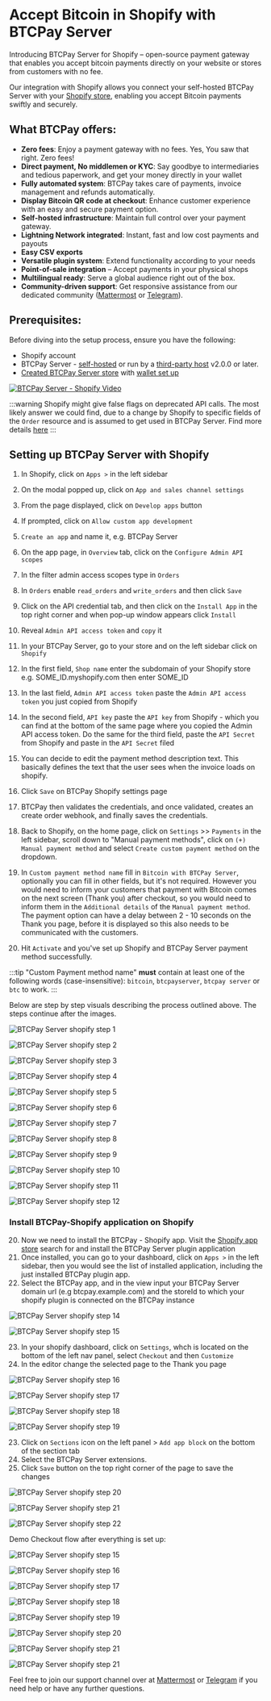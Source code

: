 # Accept Bitcoin in Shopify with BTCPay Server

Introducing BTCPay Server for Shopify – open-source payment gateway that enables you accept bitcoin payments directly on your website or stores from customers with no fee.

Our integration with Shopify allows you connect your self-hosted BTCPay Server with your [Shopify store](https://www.shopify.com/), enabling you accept Bitcoin payments swiftly and securely.


## What BTCPay offers:

- **Zero fees**: Enjoy a payment gateway with no fees. Yes, You saw that right. Zero fees!
- **Direct payment, No middlemen or KYC**: Say goodbye to intermediaries and tedious paperwork, and get your money directly in your wallet
- **Fully automated system**: BTCPay takes care of payments, invoice management and refunds automatically.
- **Display Bitcoin QR code at checkout**: Enhance customer experience with an easy and secure payment option.
- **Self-hosted infrastructure**: Maintain full control over your payment gateway.
- **Lightning Network integrated**: Instant, fast and low cost payments and payouts
- **Easy CSV exports**
- **Versatile plugin system**: Extend functionality according to your needs
- **Point-of-sale integration** – Accept payments in your physical shops
- **Multilingual ready**: Serve a global audience right out of the box.
- **Community-driven support**: Get responsive assistance from our dedicated community ([Mattermost](http://chat.btcpayserver.org/) or [Telegram](https://t.me/btcpayserver)).


## Prerequisites:

Before diving into the setup process, ensure you have the following:

- Shopify account
- BTCPay Server - [self-hosted](Deployment.md) or run by a [third-party host](/Deployment/ThirdPartyHosting.md) v2.0.0 or later.
- [Created BTCPay Server store](CreateStore.md) with [wallet set up](WalletSetup.md)

[![BTCPay Server - Shopify Video](https://img.youtube.com/vi/jJjAyvgWVfk/mqdefault.jpg)](https://www.youtube.com/watch?v=jJjAyvgWVfk)

:::warning
Shopify might give false flags on deprecated API calls. The most likely answer we could find, due to a change by Shopify to specific fields of the `Order` resource and is assumed to get used in BTCPay Server. Find more details [here](https://github.com/btcpayserver/btcpayserver/issues/4510)
:::

## Setting up BTCPay Server with Shopify

1. In Shopify, click on `Apps >` in the left sidebar
2. On the modal popped up, click on `App and sales channel settings`
3. From the page displayed, click on `Develop apps` button
4. If prompted, click on `Allow custom app development`
5. `Create an app` and name it, e.g. BTCPay Server
6. On the app page, in `Overview` tab, click on the `Configure Admin API scopes`
7. In the filter admin access scopes type in `Orders`
8. In `Orders` enable `read_orders` and `write_orders` and then click `Save`
9. Click on the API credential tab, and then click on the `Install App` in the top right corner and when pop-up window appears click `Install`
10. Reveal `Admin API access token` and `copy` it
11. In your BTCPay Server, go to your store and on the left sidebar click on `Shopify`
12. In the first field, `Shop name` enter the subdomain of your Shopify store e.g. SOME_ID.myshopify.com then enter SOME_ID
13. In the last field, `Admin API access token` paste the `Admin API access token` you just copied from Shopify
14. In the second field, `API key` paste the `API key` from Shopify - which you can find at the bottom of the same page where you copied the Admin API access token. Do the same for the third field, paste the `API Secret` from Shopify and paste in the `API Secret` filed
15. You can decide to edit the payment method description text. This basically defines the text that the user sees when the invoice loads on shopify.
16. Click `Save` on BTCPay Shopify settings page 
17. BTCPay then validates the credentials, and once validated, creates an create order webhook, and finally saves the credentials.
18. Back to Shopify, on the home page, click on `Settings` >> `Payments` in the left sidebar, scroll down to "Manual payment methods", click on `(+) Manual payment method` and select `Create custom payment method` on the dropdown.
19. In `Custom payment method name` fill in `Bitcoin with BTCPay Server`, optionally you can fill in other fields, but it's not required.
	However you would need to inform your customers that payment with Bitcoin comes on the next screen (Thank you) after checkout, so you would need to inform them in the `Additional details` of the `Manual payment method`.
	The payment option can have a delay between 2 - 10 seconds on the Thank you page, before it is displayed so this also needs to be communicated with the customers.
    	
20. Hit `Activate` and you've set up Shopify and BTCPay Server payment method successfully.

:::tip
"Custom Payment method name" **must** contain at least one of the following words (case-insensitive): `bitcoin`, `btcpayserver`, `btcpay server` or `btc` to work.
:::

Below are step by step visuals describing the process outlined above. The steps continue after the images.

![BTCPay Server shopify step 1](./img/Shopify/step_1.png)

![BTCPay Server shopify step 2](./img/Shopify/step_2.png)

![BTCPay Server shopify step 3](./img/Shopify/step_3.png)

![BTCPay Server shopify step 4](./img/Shopify/step_4.png)

![BTCPay Server shopify step 5](./img/Shopify/step_5.png)

![BTCPay Server shopify step 6](./img/Shopify/step_6.png)

![BTCPay Server shopify step 7](./img/Shopify/step_7.png)

![BTCPay Server shopify step 8](./img/Shopify/step_8.png)

![BTCPay Server shopify step 9](./img/Shopify/step_9.png)

![BTCPay Server shopify step 10](./img/Shopify/step_10.png)

![BTCPay Server shopify step 11](./img/Shopify/step_11.png)

![BTCPay Server shopify step 12](./img/Shopify/step_12.png)

### Install BTCPay-Shopify application on Shopify


20. Now we need to install the BTCPay - Shopify app. Visit the [Shopify app store](https://apps.shopify.com/) search for and install the BTCPay Server plugin application
21. Once installed, you can go to your dashboard, click on `Apps >` in the left sidebar, then you would see the list of installed application, including the just installed BTCPay plugin app. 
22. Select the BTCPay app, and in the view input your BTCPay Server domain url (e.g btcpay.example.com) and the storeId to which your shopify plugin is connected on the BTCPay instance

![BTCPay Server shopify step 14](https://github.com/user-attachments/assets/40469ad5-6545-4231-85ff-c9e35e729f76)

![BTCPay Server shopify step 15](https://github.com/user-attachments/assets/f498488c-e0e6-4ac6-8cab-fdb3db5a2746)

23. In your shopify dashboard, click on `Settings`, whch is located on the bottom of the left nav panel, select `Checkout` and then `Customize`
24. In the editor change the selected page to the Thank you page

![BTCPay Server shopify step 16](https://github.com/user-attachments/assets/62c850db-dfaf-46c2-b7a3-4d911e96bd15)

![BTCPay Server shopify step 17](https://github.com/user-attachments/assets/a8651278-0272-47bd-b685-a55eb41de6c9)

![BTCPay Server shopify step 18](https://github.com/user-attachments/assets/cebb68c7-9593-4c52-ad49-89d2858f155f)

![BTCPay Server shopify step 19](https://github.com/user-attachments/assets/cde0f703-dd72-45c0-9746-e9462a3b77ab)


23. Click on `Sections` icon on the left panel > `Add app block` on the bottom of the section tab
24. Select the BTCPay Server extensions.
25. Click `Save` button on the top right corner of the page to save the changes


![BTCPay Server shopify step 20](https://github.com/user-attachments/assets/4756be6d-513d-41c0-9e28-4c5b1086cd84)

![BTCPay Server shopify step 21](https://github.com/user-attachments/assets/bdc64c5e-af81-417e-b247-85c610687fb7)

![BTCPay Server shopify step 22](https://github.com/user-attachments/assets/19cf8823-23a5-4c40-8a1d-8db56ae2b54b)


Demo Checkout flow after everything is set up:

![BTCPay Server shopify step 15](./img/Shopify/payment_option.png)

![BTCPay Server shopify step 16](./img/Shopify/complete_payment.png)

![BTCPay Server shopify step 17](./img/Shopify/pay_with_btcpay_modal.png)

![BTCPay Server shopify step 18](./img/Shopify/pay_with_btcpay_modal_invoice.png)

![BTCPay Server shopify step 19](./img/Shopify/payment_invoice.png)

![BTCPay Server shopify step 20](./img/Shopify/paid_invoice.png)

![BTCPay Server shopify step 21](./img/Shopify/paid_invoice_btcpay.png)

![BTCPay Server shopify step 21](./img/Shopify/invoice_payment_details.png)


Feel free to join our support channel over at [Mattermost](https://chat.btcpayserver.org/) or [Telegram](https://t.me/btcpayserver) if you need help or have any further questions.
